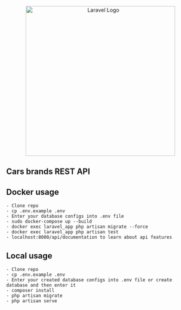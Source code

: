 <p align="center"><a href="https://laravel.com" target="_blank"><img src="https://raw.githubusercontent.com/laravel/art/master/logo-lockup/5%20SVG/2%20CMYK/1%20Full%20Color/laravel-logolockup-cmyk-red.svg" width="400" alt="Laravel Logo"></a></p>

## Cars brands REST API

## Docker usage
    - Clone repo
    - cp .env.example .env
    - Enter your database configs into .env file
    - sudo docker-compose up --build
    - docker exec laravel_app php artisan migrate --force
    - docker exec laravel_app php artisan test
    - localhost:8000/api/documentation to learn about api features

## Local usage
    - Clone repo
    - cp .env.example .env
    - Enter your created database configs into .env file or create database and then enter it
    - composer install
    - php artisan migrate
    - php artisan serve
